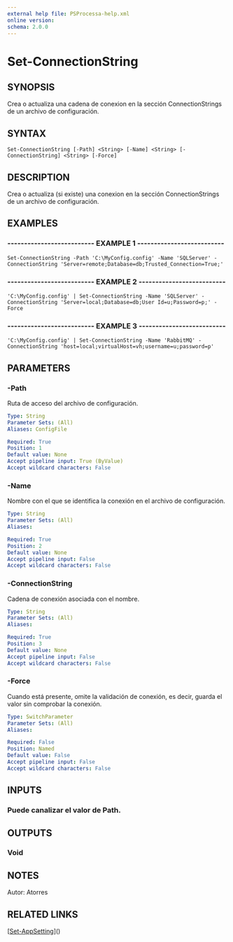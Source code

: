 ```yaml
---
external help file: PSProcessa-help.xml
online version: 
schema: 2.0.0
---
```


# Set-ConnectionString

## SYNOPSIS
Crea o actualiza una cadena de conexion en la sección ConnectionStrings de un archivo de configuración.

## SYNTAX

```
Set-ConnectionString [-Path] <String> [-Name] <String> [-ConnectionString] <String> [-Force]
```

## DESCRIPTION
Crea o actualiza (si existe) una conexion en la sección ConnectionStrings de un archivo de configuración.

## EXAMPLES

### -------------------------- EXAMPLE 1 --------------------------
```
Set-ConnectionString -Path 'C:\MyConfig.config' -Name 'SQLServer' -ConnectionString 'Server=remote;Database=db;Trusted_Connection=True;'
```

### -------------------------- EXAMPLE 2 --------------------------
```
'C:\MyConfig.config' | Set-ConnectionString -Name 'SQLServer' -ConnectionString 'Server=local;Database=db;User Id=u;Password=p;' -Force
```

### -------------------------- EXAMPLE 3 --------------------------
```
'C:\MyConfig.config' | Set-ConnectionString -Name 'RabbitMQ' -ConnectionString 'host=local;virtualHost=vh;username=u;password=p'
```

## PARAMETERS

### -Path
Ruta de acceso del archivo de configuración.

```yaml
Type: String
Parameter Sets: (All)
Aliases: ConfigFile

Required: True
Position: 1
Default value: None
Accept pipeline input: True (ByValue)
Accept wildcard characters: False
```

### -Name
Nombre con el que se identifica la conexión en el archivo de configuración.

```yaml
Type: String
Parameter Sets: (All)
Aliases: 

Required: True
Position: 2
Default value: None
Accept pipeline input: False
Accept wildcard characters: False
```

### -ConnectionString
Cadena de conexión asociada con el nombre.

```yaml
Type: String
Parameter Sets: (All)
Aliases: 

Required: True
Position: 3
Default value: None
Accept pipeline input: False
Accept wildcard characters: False
```

### -Force
Cuando está presente, omite la validación de conexión, es decir, guarda el valor sin comprobar la conexión.

```yaml
Type: SwitchParameter
Parameter Sets: (All)
Aliases: 

Required: False
Position: Named
Default value: False
Accept pipeline input: False
Accept wildcard characters: False
```

## INPUTS

### Puede canalizar el valor de Path.

## OUTPUTS

### Void

## NOTES
Autor: Atorres

## RELATED LINKS

[[Set-AppSetting](Set-AppSetting.md)]()

